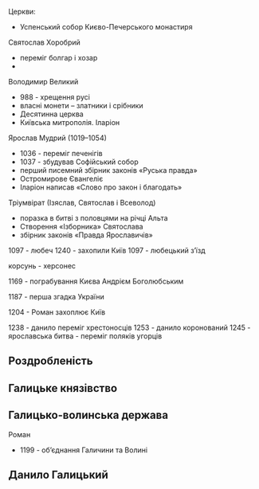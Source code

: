 
Церкви:
- Успенський собор Києво-Печерського монастиря


Святослав Хоробрий
- переміг болгар і хозар
- 

Володимир Великий
- 988 - хрещення русі
- власні монети – златники і срібники
- Десятинна церква
- Київська митрополія. Іларіон


Ярослав Мудрий (1019–1054)
- 1036 - переміг печенігів
- 1037 - збудував Софійський собор
- перший писемний збірник законів «Руська правда»
- Остромирове Євангеліє
- Іларіон написав «Слово про закон і благодать»


Тріумвірат (Ізяслав, Святослав і Всеволод)
- поразка в битві з половцями на річці Альта
- Створення «Ізборника» Святослава
- збірник законів «Правда Ярославичів»



1097 - любеч
1240 - захопили Київ
1097 - любецький зʼїзд

корсунь - херсонес

1169 - пограбування Києва Андрієм Боголюбським

1187 - перша згадка України

1204 - Роман захоплює Київ

1238 - данило переміг хрестоносців
1253 - данило коронований
1245 - ярославська битва - переміг поляків угорців



## Роздробленість

Галицьке князівство
- 


## Галицько-волинська держава

Роман
- 1199 - об’єднання Галичини та Волині

Данило Галицький
- 